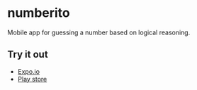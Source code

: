 # numberito

Mobile app for guessing a number based on logical reasoning.

## Try it out
- [Expo.io](https://expo.io/@tozaicevas/numberito)
- [Play store](https://play.google.com/store/apps/details?id=com.tozaicevas.numberito)
